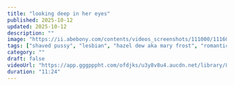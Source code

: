 ```yaml
---
title: "looking deep in her eyes"
published: 2025-10-12
updated: 2025-10-12
description: ""
image: "https://ii.abebony.com/contents/videos_screenshots/111000/111601/480x270/1.jpg"
tags: ["shaved pussy", "lesbian", "hazel dew aka mary frost", "romantic", "open legs", "leg shaking orgasm", "pussy licking", "hot sex", "female orgasm", "hot", "scissoring in lesbian", "cunnilingus", "sex", "girls rimming", "xxx", "pornstar", "fingering", "scissoring", "hot kissing"]
category: ""
draft: false
videoUrl: "https://app.gggpppht.com/ofdjks/u3y8v8u4.aucdn.net/library/88693/125fca80c4104a776c3514707d1635964fcb4750.mp4"
duration: "11:24"
---
```


